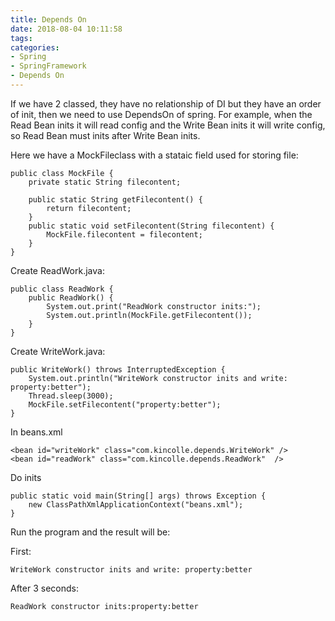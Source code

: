 ```yaml
---
title: Depends On
date: 2018-08-04 10:11:58
tags:
categories:
- Spring
- SpringFramework
- Depends On
---
```


If we have 2 classed, they have no relationship of DI but they have an order of init, then we need to use DependsOn of spring. For example, when the Read Bean inits it will read config and the Write Bean inits it will write config, so Read Bean must inits after Write Bean inits.    

 
Here we have a MockFileclass with a stataic field used for storing file: 

	public class MockFile {
	    private static String filecontent;
	
	    public static String getFilecontent() {
	        return filecontent;
	    }
	    public static void setFilecontent(String filecontent) {
	        MockFile.filecontent = filecontent;
	    }
	}

Create ReadWork.java:

	public class ReadWork {
	    public ReadWork() {
	        System.out.print("ReadWork constructor inits:");
	        System.out.println(MockFile.getFilecontent());
	    }
	}

Create WriteWork.java:

	public WriteWork() throws InterruptedException {
	    System.out.println("WriteWork constructor inits and write: property:better");
	    Thread.sleep(3000);
	    MockFile.setFilecontent("property:better");
	}

In beans.xml

	<bean id="writeWork" class="com.kincolle.depends.WriteWork" />
	<bean id="readWork" class="com.kincolle.depends.ReadWork"  />

Do inits

	public static void main(String[] args) throws Exception {
	    new ClassPathXmlApplicationContext("beans.xml");
	}


Run the program and the result will be:

First:

	WriteWork constructor inits and write: property:better

After 3 seconds:

	ReadWork constructor inits:property:better
